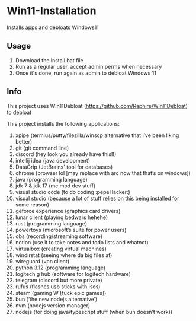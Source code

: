 # Win11-Installation
Installs apps and debloats Windows11

## Usage
1. Download the install.bat file
2. Run as a regular user, accept admin perms when necessary
3. Once it's done, run again as admin to debloat Windows 11

## Info
This project uses Win11Debloat (https://github.com/Raphire/Win11Debloat) to debloat

This project installs the following applications:

1) xpipe (termius/putty/filezilla/winscp alternative that i’ve been liking better)
2) git (git command line)
3) discord (hey look you already have this!!)
4) intellij idea (java development)
5) DataGrip (JetBrains' tool for databases)
6) chrome (browser lol [may replace with arc now that that’s on windows])
7) java (programming language)
8) jdk 7 & jdk 17 (mc mod dev stuff)
9) visual studio code (to do coding :pepeHacker:)
10) visual studio (because a lot of stuff relies on this being installed for some reason)
11) geforce experience (graphics card drivers)
12) lunar client (playing bedwars hehehe)
13) rust (programming language)
14) powertoys (microsoft’s suite for power users)
15) obs (recording/streaming software)
16) notion (use it to take notes and todo lists and whatnot)
17) virtualbox (creating virtual machines)
18) windirstat (seeing where da big files at)
19) wireguard (vpn client)
20) python 3.12 (programming language)
21) logitech g hub (software for logitech hardware)
22) telegram (discord but more private)
23) rufus (flashes usb sticks with isos)
24) steam (gaming W [fuck epic games])
25) bun (‘the new nodejs alternative’)
26) nvm (nodejs version manager)
27) nodejs (for doing java/typescript stuff (when bun doesn’t work))
